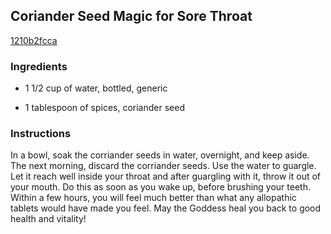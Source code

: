 ## Coriander Seed Magic for Sore Throat

[1210b2fcca](http://www.food.com/recipe/coriander-seed-magic-for-sore-throat-120862)

### Ingredients

 - 1 1/2 cup of water, bottled, generic

 - 1 tablespoon of spices, coriander seed

### Instructions

In a bowl, soak the corriander seeds in water, overnight, and keep aside. The next morning, discard the corriander seeds. Use the water to guargle. Let it reach well inside your throat and after guargling with it, throw it out of your mouth. Do this as soon as you wake up, before brushing your teeth. Within a few hours, you will feel much better than what any allopathic tablets would have made you feel. May the Goddess heal you back to good health and vitality!